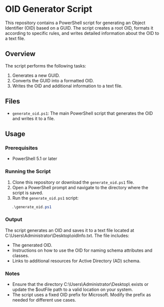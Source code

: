 # OID Generator Script

This repository contains a PowerShell script for generating an Object Identifier (OID) based on a GUID. The script creates a root OID, formats it according to specific rules, and writes detailed information about the OID to a text file.

## Overview

The script performs the following tasks:
1. Generates a new GUID.
2. Converts the GUID into a formatted OID.
3. Writes the OID and additional information to a text file.

## Files

- `generate_oid.ps1`: The main PowerShell script that generates the OID and writes it to a file.

## Usage

### Prerequisites

- PowerShell 5.1 or later

### Running the Script

1. Clone this repository or download the `generate_oid.ps1` file.
2. Open a PowerShell prompt and navigate to the directory where the script is saved.
3. Run the `generate_oid.ps1` script:

```powershell
   .\generate_oid.ps1
```

### Output
The script generates an OID and saves it to a text file located at C:\Users\Administrator\Desktop\oidInfo.txt. The file includes:

- The generated OID.
- Instructions on how to use the OID for naming schema attributes and classes.
- Links to additional resources for Active Directory (AD) schema.


### Notes
- Ensure that the directory C:\Users\Administrator\Desktop\ exists or update the $outFile path to a valid location on your system.
- The script uses a fixed OID prefix for Microsoft. Modify the prefix as needed for different use cases.
